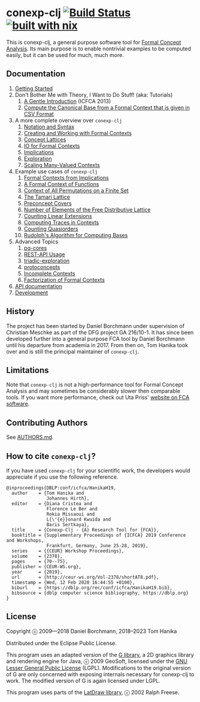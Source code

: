 # conexp-clj [![Build Status](https://img.shields.io/github/actions/workflow/status/tomhanika/conexp-clj/run-tests.yaml?branch=dev&label=build)](https://github.com/tomhanika/conexp-clj/actions/workflows/run-tests.yaml) [![built with nix](https://img.shields.io/static/v1?logo=nixos&logoColor=white&label=&message=Built%20with%20Nix&color=41439a)](https://builtwithnix.org)

This is conexp-clj, a general purpose software tool for [Formal Concept
Analysis](http://www.upriss.org.uk/fca/fca.html).    Its main purpose is to
enable nontrivial examples to be computed easily, but it can be used for much,
much more.


## Documentation

1. [Getting Started](doc/Getting-Started.org)
2. Don't Bother Me with Theory, I Want to Do Stuff! (aka: Tutorials)
   1. [A Gentle Introduction](doc/tutorials/icfca-2013/icfca2013-tutorial-live.org) (ICFCA 2013)
   2. [Compute the Canonical Base from a Formal Context that is given in CSV Format](doc/tutorials/How-to-compute-the-Canonical-Base-from-a-Context-given-in-CSV-Format.org)
3. A more complete overview over `conexp-clj`
   1. [Notation and Syntax](doc/Basic-Notation-and-Syntax.org)
   2. [Creating and Working with Formal Contexts](doc/Formal-Contexts.org)
   3. [Concept Lattices](doc/Concept-Lattices.org)
   4. [IO for Formal Contexts](doc/IO.org)
   5. [Implications](doc/Implications.org)
   6. [Exploration](doc/Exploration.org)
   7. [Scaling Many-Valued Contexts](doc/Scaling-Many-Valued-Contexts.org)
4. Example use cases of `conexp-clj`
   1. [Formal Contexts from Implications](doc/code/implication-closure.clj)
   2. [A Formal Context of Functions](doc/code/function-context.clj)
   3. [Context of All Permutations on a Finite Set](doc/code/permutation-context.clj)
   4. [The Tamari Lattice](doc/code/tamari-lattice.clj)
   5. [Preconcept Covers](doc/code/covering-preconcepts.clj)
   6. [Number of Elements of the Free Distributive
      Lattice](doc/code/free-distributive-lattice.clj)
   7. [Counting Linear Extensions](doc/code/linear_extensions.clj)
   8. [Computing Traces in Contexts](doc/code/trace-context.clj)
   9. [Counting Quasiorders](doc/code/quasiorders.clj)
   10. [Rudolph's Algorithm for Computing Bases](doc/code/rudolph_computation.clj)
5. Advanced Topics
   1. [pq-cores](doc/pq-cores-in-Formal-Contexts.md)
   2. [REST-API Usage](doc/REST-API-usage.md)
   3. [triadic-exploration](doc/Triadic-Exploration.org)
   4. [protoconcepts](doc/Protoconcepts.org)
   5. [Incomplete Contexts](doc/IncompleteContexts.org)
   6. [Factorization of Formal Contexts](doc/Factorization-of-Formal-Contexts.md)
6. [API documentation](doc/API.md)
7. [Development](doc/Development.org)


## History

The project has been started by Daniel Borchmann under supervision of Christian
Meschke as part of the DFG project GA 216/10-1.  It has since been developed
further into a general purpose FCA tool by Daniel Borchmann until his departure
from academia in 2017.  From then on, Tom Hanika took over and is still the
principal maintainer of `conexp-clj`.


## Limitations

Note that `conexp-clj` is not a high-performance tool for Formal Concept
Analysis and may sometimes be considerably slower then comparable tools.  If you
want more performance, check out Uta Priss' [website on FCA
software](http://www.upriss.org.uk/fca/fcasoftware.html).


## Contributing Authors

See [AUTHORS.md](AUTHORS.md).

## How to cite `conexp-clj`?
If you have used `conexp-clj` for your scientific work, the developers
would appreciate if you use the following reference.

```
@inproceedings{DBLP:conf/icfca/HanikaH19,
  author    = {Tom Hanika and
               Johannes Hirth},
  editor    = {Diana Cristea and
               Florence Le Ber and
               Rokia Missaoui and
               L{\'{e}}onard Kwuida and
               Baris Sertkaya},
  title     = {Conexp-Clj - {A} Research Tool for {FCA}},
  booktitle = {Supplementary Proceedings of {ICFCA} 2019 Conference and Workshops,
               Frankfurt, Germany, June 25-28, 2019},
  series    = {{CEUR} Workshop Proceedings},
  volume    = {2378},
  pages     = {70--75},
  publisher = {CEUR-WS.org},
  year      = {2019},
  url       = {http://ceur-ws.org/Vol-2378/shortAT8.pdf},
  timestamp = {Wed, 12 Feb 2020 16:44:55 +0100},
  biburl    = {https://dblp.org/rec/conf/icfca/HanikaH19.bib},
  bibsource = {dblp computer science bibliography, https://dblp.org}
}
```

## License

Copyright ⓒ 2009—2018 Daniel Borchmann, 2018–2023 Tom Hanika

Distributed under the Eclipse Public License.

This program uses an adapted version of
the [G library](http://geosoft.no/graphics/index.html), a 2D graphics library
and rendering engine for Java, ⓒ 2009 GeoSoft, licensed under
the [GNU Lesser General Public License](http://www.gnu.org/copyleft/lesser.html)
(LGPL).  Modifications to the original version of G are only concerned with
exposing internals necessary for conexp-clj to work.  The modified version of G
is again licensed under LGPL.

This program uses parts of the [LatDraw library](http://latdraw.org), ⓒ 2002
Ralph Freese.
